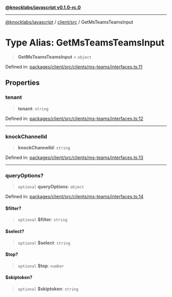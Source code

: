 [**@knocklabs/javascript v0.1.0-rc.0**](../../../README.md)

***

[@knocklabs/javascript](../../../modules.md) / [client/src](../README.md) / GetMsTeamsTeamsInput

# Type Alias: GetMsTeamsTeamsInput

> **GetMsTeamsTeamsInput** = `object`

Defined in: [packages/client/src/clients/ms-teams/interfaces.ts:11](https://github.com/knocklabs/javascript/blob/main/packages/client/src/clients/ms-teams/interfaces.ts#L11)

## Properties

### tenant

> **tenant**: `string`

Defined in: [packages/client/src/clients/ms-teams/interfaces.ts:12](https://github.com/knocklabs/javascript/blob/main/packages/client/src/clients/ms-teams/interfaces.ts#L12)

***

### knockChannelId

> **knockChannelId**: `string`

Defined in: [packages/client/src/clients/ms-teams/interfaces.ts:13](https://github.com/knocklabs/javascript/blob/main/packages/client/src/clients/ms-teams/interfaces.ts#L13)

***

### queryOptions?

> `optional` **queryOptions**: `object`

Defined in: [packages/client/src/clients/ms-teams/interfaces.ts:14](https://github.com/knocklabs/javascript/blob/main/packages/client/src/clients/ms-teams/interfaces.ts#L14)

#### $filter?

> `optional` **$filter**: `string`

#### $select?

> `optional` **$select**: `string`

#### $top?

> `optional` **$top**: `number`

#### $skiptoken?

> `optional` **$skiptoken**: `string`

